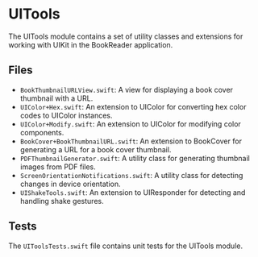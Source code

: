 # UITools

The UITools module contains a set of utility classes and extensions for working with UIKit in the BookReader application.

## Files

- `BookThumbnailURLView.swift`: A view for displaying a book cover thumbnail with a URL.
- `UIColor+Hex.swift`: An extension to UIColor for converting hex color codes to UIColor instances.
- `UIColor+Modify.swift`: An extension to UIColor for modifying color components.
- `BookCover+BookThumbnailURL.swift`: An extension to BookCover for generating a URL for a book cover thumbnail.
- `PDFThumbnailGenerator.swift`: A utility class for generating thumbnail images from PDF files.
- `ScreenOrientationNotifications.swift`: A utility class for detecting changes in device orientation.
- `UIShakeTools.swift`: An extension to UIResponder for detecting and handling shake gestures.

## Tests

The `UIToolsTests.swift` file contains unit tests for the UITools module.

